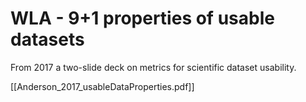 # WLA - 9+1 properties of usable datasets

From 2017 a two-slide deck on metrics for scientific dataset usability.

[[Anderson_2017_usableDataProperties.pdf]]
